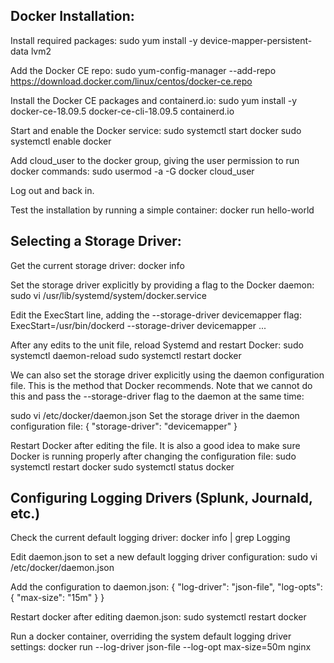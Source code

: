 ## Docker Installation:
Install required packages:
sudo yum install -y device-mapper-persistent-data lvm2

Add the Docker CE repo:
sudo yum-config-manager --add-repo https://download.docker.com/linux/centos/docker-ce.repo

Install the Docker CE packages and containerd.io:
sudo yum install -y docker-ce-18.09.5 docker-ce-cli-18.09.5 containerd.io

Start and enable the Docker service:
sudo systemctl start docker
sudo systemctl enable docker

Add cloud_user to the docker group, giving the user permission to run docker commands:
sudo usermod -a -G docker cloud_user

Log out and back in.

Test the installation by running a simple container:
docker run hello-world

## Selecting a Storage Driver:
Get the current storage driver:
docker info

Set the storage driver explicitly by providing a flag to the Docker daemon:
sudo vi /usr/lib/systemd/system/docker.service

Edit the ExecStart line, adding the --storage-driver devicemapper flag:
ExecStart=/usr/bin/dockerd --storage-driver devicemapper ...

After any edits to the unit file, reload Systemd and restart Docker:
sudo systemctl daemon-reload
sudo systemctl restart docker

We can also set the storage driver explicitly using the daemon configuration file. This is the method that Docker recommends. 
Note that we cannot do this and pass the --storage-driver flag to the daemon at the same time:

sudo vi /etc/docker/daemon.json
Set the storage driver in the daemon configuration file:
{
  "storage-driver": "devicemapper"
}

Restart Docker after editing the file. It is also a good idea to make sure Docker is running properly after changing the 
configuration file:
sudo systemctl restart docker
sudo systemctl status docker

## Configuring Logging Drivers (Splunk, Journald, etc.)

Check the current default logging driver:
docker info | grep Logging

Edit daemon.json to set a new default logging driver configuration:
sudo vi /etc/docker/daemon.json

Add the configuration to daemon.json:
{
  "log-driver": "json-file",
  "log-opts": {
    "max-size": "15m"
  }
}

Restart docker after editing daemon.json:
sudo systemctl restart docker

Run a docker container, overriding the system default logging driver settings:
docker run --log-driver json-file --log-opt max-size=50m nginx

